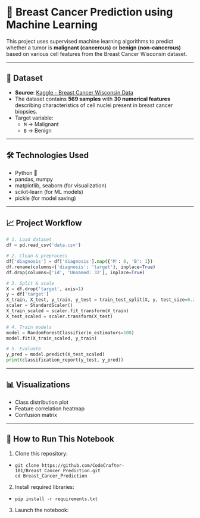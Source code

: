 # 🧠 Breast Cancer Prediction using Machine Learning

This project uses supervised machine learning algorithms to predict whether a tumor is **malignant (cancerous)** or **benign (non-cancerous)** based on various cell features from the Breast Cancer Wisconsin dataset.

---

## 📂 Dataset

- **Source**: [Kaggle - Breast Cancer Wisconsin Data](https://www.kaggle.com/datasets/uciml/breast-cancer-wisconsin-data)
- The dataset contains **569 samples** with **30 numerical features** describing characteristics of cell nuclei present in breast cancer biopsies.
- Target variable:  
  - `M` → Malignant  
  - `B` → Benign

---

## 🛠️ Technologies Used

- Python 🐍
- pandas, numpy
- matplotlib, seaborn (for visualization)
- scikit-learn (for ML models)
- pickle (for model saving)

---

## 📈 Project Workflow

```python
# 1. Load dataset
df = pd.read_csv('data.csv')

# 2. Clean & preprocess
df['diagnosis'] = df['diagnosis'].map({'M': 0, 'B': 1})
df.rename(columns={'diagnosis': 'target'}, inplace=True)
df.drop(columns=['id', 'Unnamed: 32'], inplace=True)

# 3. Split & scale
X = df.drop('target', axis=1)
y = df['target']
X_train, X_test, y_train, y_test = train_test_split(X, y, test_size=0.2, random_state=42)
scaler = StandardScaler()
X_train_scaled = scaler.fit_transform(X_train)
X_test_scaled = scaler.transform(X_test)

# 4. Train models
model = RandomForestClassifier(n_estimators=100)
model.fit(X_train_scaled, y_train)

# 5. Evaluate
y_pred = model.predict(X_test_scaled)
print(classification_report(y_test, y_pred))
```

---
## 📊 Visualizations
- Class distribution plot
- Feature correlation heatmap
- Confusion matrix

---

## 📌 How to Run This Notebook
1. Clone this repository:
- ```
  git clone https://github.com/CodeCrafter-101/Breast_Cancer_Prediction.git
  cd Breast_Cancer_Prediction
  ```

2. Install required libraries:
- ```
  pip install -r requirements.txt
  ```
  
3. Launch the notebook:












